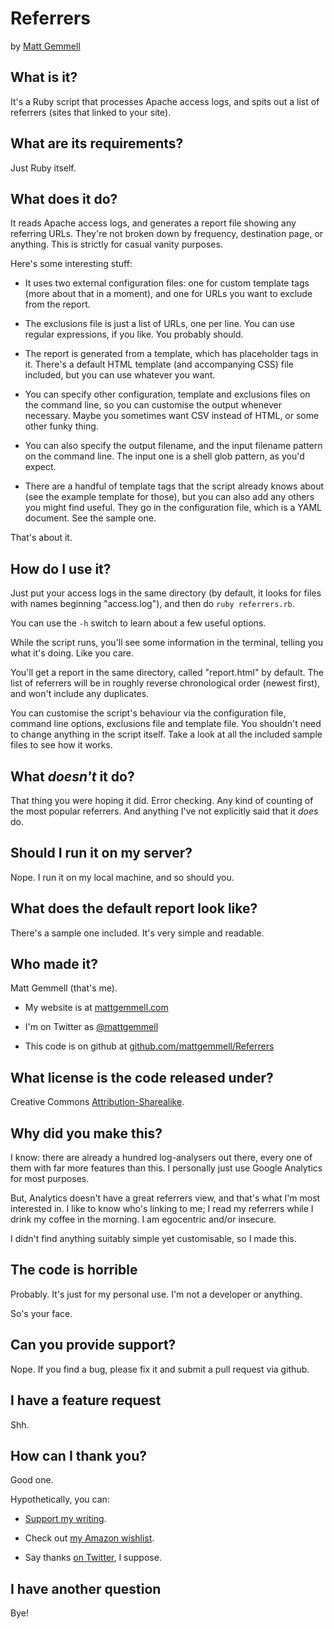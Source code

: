 # Referrers

by [Matt Gemmell](http://mattgemmell.com/)


## What is it?

It's a Ruby script that processes Apache access logs, and spits out a list of referrers (sites that linked to your site).


## What are its requirements?

Just Ruby itself.


## What does it do?

It reads Apache access logs, and generates a report file showing any referring URLs. They're not broken down by frequency, destination page, or anything. This is strictly for casual vanity purposes.

Here's some interesting stuff:

- It uses two external configuration files: one for custom template tags (more about that in a moment), and one for URLs you want to exclude from the report.

- The exclusions file is just a list of URLs, one per line. You can use regular expressions, if you like. You probably should.

- The report is generated from a template, which has placeholder tags in it. There's a default HTML template (and accompanying CSS) file included, but you can use whatever you want.

- You can specify other configuration, template and exclusions files on the command line, so you can customise the output whenever necessary. Maybe you sometimes want CSV instead of HTML, or some other funky thing.

- You can also specify the output filename, and the input filename pattern on the command line. The input one is a shell glob pattern, as you'd expect.

- There are a handful of template tags that the script already knows about (see the example template for those), but you can also add any others you might find useful. They go in the configuration file, which is a YAML document. See the sample one.

That's about it.


## How do I use it?

Just put your access logs in the same directory (by default, it looks for files with names beginning "access.log"), and then do `ruby referrers.rb`.

You can use the `-h` switch to learn about a few useful options.

While the script runs, you'll see some information in the terminal, telling you what it's doing. Like you care.

You'll get a report in the same directory, called "report.html" by default. The list of referrers will be in roughly reverse chronological order (newest first), and won't include any duplicates.

You can customise the script's behaviour via the configuration file, command line options, exclusions file and template file. You shouldn't need to change anything in the script itself. Take a look at all the included sample files to see how it works.


## What _doesn't_ it do?

That thing you were hoping it did. Error checking. Any kind of counting of the most popular referrers. And anything I've not explicitly said that it _does_ do.


## Should I run it on my server?

Nope. I run it on my local machine, and so should you.


## What does the default report look like?

There's a sample one included. It's very simple and readable.


## Who made it?

Matt Gemmell (that's me).

- My website is at [mattgemmell.com](http://mattgemmell.com)

- I'm on Twitter as [@mattgemmell](http://twitter.com/mattgemmell)

- This code is on github at [github.com/mattgemmell/Referrers](http://github.com/mattgemmell/Referrers)


## What license is the code released under?

Creative Commons [Attribution-Sharealike](http://creativecommons.org/licenses/by-sa/4.0/).


## Why did you make this?

I know: there are already a hundred log-analysers out there, every one of them with far more features than this. I personally just use Google Analytics for most purposes.

But, Analytics doesn't have a great referrers view, and that's what I'm most interested in. I like to know who's linking to me; I read my referrers while I drink my coffee in the morning. I am egocentric and/or insecure.

I didn't find anything suitably simple yet customisable, so I made this.


## The code is horrible

Probably. It's just for my personal use. I'm not a developer or anything.

So's your face.


## Can you provide support?

Nope. If you find a bug, please fix it and submit a pull request via github.


## I have a feature request

Shh.


## How can I thank you?

Good one.

Hypothetically, you can:

- [Support my writing](http://mattgemmell.com/support-me/).

- Check out [my Amazon wishlist](http://www.amazon.co.uk/registry/wishlist/1BGIQ6Z8GT06F).

- Say thanks [on Twitter](http://twitter.com/mattgemmell), I suppose.


## I have another question

Bye!
